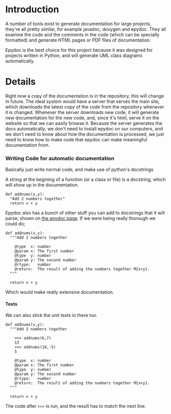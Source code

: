 # Introduction #

A number of tools exist to generate documentation for large projects, they're all pretty similar, for example javadoc, doxygen and epydoc. They all examine the code and the comments in the code (which can be specially formatted) and generate HTML pages or PDF files of documentation.

Epydoc is the best choice for this project because it was designed for projects written in Python, and will generate UML class diagrams automatically.


# Details #

Right now a copy of the documentation is in the repository, this will change in future. The ideal system would have a server that serves the main site, which downloads the latest copy of the code from the repository whenever it is changed. Whenever the server downloads new code, it will generate new documentation for the new code, and, since it's html, serve it on the website so that we can easily browse it. Because the server generates the docs automatically, we don't need to install epydoc on our computers, and we don't need to know about how the documentation is processed, we just need to know how to make code that epydoc can make meaningful documentation from.

### Writing Code for automatic documentation ###

Basically just write normal code, and make use of python's docstrings

A string at the begining of a function (or a class or file) is a docstring, which will show up in the documentation.

```
def addnums(x,y):
  "Add 2 numbers together"
  return x + y
```

Epydoc also has a bunch of other stuff you can add to docstrings that it will parse, shown on [the epydoc page](http://epydoc.sourceforge.net/manual-epytext.html).
If we were being really thorough we could do;

```
def addnums(x,y):
  """Add 2 numbers together

    @type  x: number
    @param x: The first number
    @type  y: number
    @param y: The second number
    @rtype:   number
    @return:  The result of adding the numbers together M{x+y}.
  """

  return x + y
```

Which would make really extensive documentation.

#### Tests ####

We can also stick the unit tests in there too.

```
def addnums(x,y):
  """Add 2 numbers together

    >>> addnums(6,7)
    13
    >>> addnums(10,-5)
    5

    @type  x: number
    @param x: The first number
    @type  y: number
    @param y: The second number
    @rtype:   number
    @return:  The result of adding the numbers together M{x+y}.
  """

  return x + y
```

The code after `>>>` is run, and the result has to match the next line.